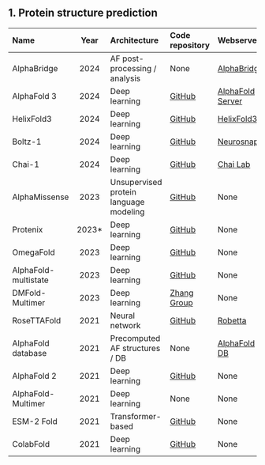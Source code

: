 ## 1. Protein structure prediction

| **Name**              | **Year** | **Architecture**                                | **Code repository**                                           | **Webserver**                                                                 | **Reference**                                                     |
|:----------------------|:--------:|:-----------------------------------------------|:---------------------------------------------------------------|:-------------------------------------------------------------------------------|:------------------------------------------------------------------|
| AlphaBridge           | 2024     | AF post-processing / analysis                  | None                                                           | [AlphaBridge](https://alpha-bridge.eu/)                                        | [10.1101/2024.10.23.619601v1](https://doi.org/10.1101/2024.10.23.619601v1)  |
| AlphaFold 3           | 2024     | Deep learning                                  | [GitHub](https://github.com/google-deepmind/alphafold3)        | [AlphaFold Server](https://alphafoldserver.com/)                               | [10.1038/s41586-024-07487-w](https://doi.org/10.1038/s41586-024-07487-w)     |
| HelixFold3            | 2024     | Deep learning                                  | [GitHub](https://github.com/PaddlePaddle/PaddleHelix)          | [HelixFold3](https://paddlehelix.baidu.com/app/all/helixfold3/forecast)        | [arXiv:2408.16975](https://arxiv.org/abs/2408.16975)                         |
| Boltz-1               | 2024     | Deep learning                                  | [GitHub](https://github.com/jwohlwend/boltz)                   | [Neurosnap](https://neurosnap.ai/service/Boltz-1%20(AlphaFold3))               | [10.1101/2024.11.19.624167](https://doi.org/10.1101/2024.11.19.624167)       |
| Chai-1                | 2024     | Deep learning                                  | [GitHub](https://github.com/chaidiscovery/chai-lab)            | [Chai Lab](https://lab.chaidiscovery.com/)                                     | [10.1101/2024.10.10.615955](https://doi.org/10.1101/2024.10.10.615955)       |
| AlphaMissense         | 2023     | Unsupervised protein language modeling         | [GitHub](https://github.com/deepmind/alphamissense)            | None                                                                           | [10.1126/science.adg7492](https://doi.org/10.1126/science.adg7492)           |
| Protenix              | 2023*    | Deep learning                                  | [GitHub](https://github.com/bytedance/Protenix)                | None                                                                           | [Technical Report](https://github.com/bytedance/Protenix/blob/main/Protenix_Technical_Report.pdf) |
| OmegaFold             | 2023     | Deep learning                                  | [GitHub](https://github.com/HeliXon/OmegaFold)                 | None                                                                           | [s41467-023-37139-y](https://doi.org/10.1038/s41467-023-37139-y)             |
| AlphaFold-multistate  | 2023     | Deep learning                                  | [GitHub](https://github.com/huhlim/alphafold-multistate)       | None                                                                           | [10.1002/prot.26382](https://doi.org/10.1002/prot.26382)                     |
| DMFold-Multimer       | 2023     | Deep learning                                  | [Zhang Group](https://zhanggroup.org/DMFold)                   | None                                                                           | [10.1038/s41592-023-02130-4](https://doi.org/10.1038/s41592-023-02130-4)     |
| RoseTTAFold           | 2021     | Neural network                                 | [GitHub](https://github.com/RosettaCommons/RoseTTAFold)        | [Robetta](https://robetta.bakerlab.org/)                                       | [10.1126/science.abj8754](https://doi.org/10.1126/science.abj8754)           |
| AlphaFold database    | 2021     | Precomputed AF structures / DB                | None                                                           | [AlphaFold DB](https://alphafold.ebi.ac.uk/)                                   | N/A                                                                    |
| AlphaFold 2           | 2021     | Deep learning                                  | [GitHub](https://github.com/google-deepmind/alphafold)         | None                                                                           | [10.1038/s41586-021-03819-2](https://doi.org/10.1038/s41586-021-03819-2)     |
| AlphaFold-Multimer    | 2021     | Deep learning                                  | None                                                           | None                                                                           | [10.1101/2021.10.04.463034v2](https://doi.org/10.1101/2021.10.04.463034v2)   |
| ESM-2 Fold            | 2021     | Transformer-based                              | [GitHub](https://github.com/facebookresearch/esm/tree/main)     | None                                                                           | [10.1073/pnas.2016239118](https://doi.org/10.1073/pnas.2016239118)          |
| ColabFold             | 2021     | Deep learning                                  | [GitHub](https://github.com/sokrypton/ColabFold)               | None                                                                           | None                                                                 |



